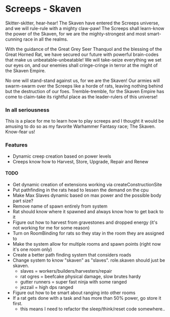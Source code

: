 # Screeps - Skaven

Skitter-skitter, hear-hear! The Skaven have entered the Screeps universe, and we will rule-rule with a mighty claw-paw! The Screeps shall learn-know the power of the Skaven, for we are the mighty-strongest and most smart-cunning race in all the realms.

With the guidance of the Great Grey Seer Thanquol and the blessing of the Great Horned Rat, we have secured our future with powerful brain-codes that make us unbeatable-unbeatable! We will take-seize everything we set our eyes on, and our enemies shall cringe-cringe in terror at the might of the Skaven Empire.

No one will stand-stand against us, for we are the Skaven! Our armies will swarm-swarm over the Screeps like a horde of rats, leaving nothing behind but the destruction of our foes. Tremble-tremble, for the Skaven Empire has come to claim-take its rightful place as the leader-rulers of this universe!

### In all seriousness

This is a place for me to learn how to play screeps and I thought it would be amusing to do so as my favorite Warhammer Fantasy race; The Skaven.  Know-fear us!  

### Features
- Dynamic creep creation based on power levels
- Creeps know how to Harvest, Store, Upgrade, Repair and Renew

#### TODO
- Get dynamic creation of extensions working via createConstructionSite
- Put pathfinding in the rats head to lessen the demand on the cpu
- Make Max Slaves dynamic based on max power and the possible body part size?
- Remove name of spawn entirely from system
- Rat should know where it spawned and always know how to get back to it
- Figure out how to harvest from gravestones and dropped energy (it's not working for me for some reason)
- Turn on RoomBinding for rats so they stay in the room they are assigned to
- Make the system allow for multiple rooms and spawn points (right now it's one room only)
- Create a better path finding system that considers roads
- Change system to know "skaven" as "slaves".  role.skaven should just be skaven. 
  - slaves = workers/builders/harvesters/repair
  - rat ogres = beefcake physical damage, slow brutes hardy
  - gutter runners = super fast ninja with some ranged
  - jezzail = high dps ranged
- Figure out how to be smart about ranging into other rooms
- If a rat gets done with a task and has more than 50% power, go store it first.
  - this means I need to refactor the sleep/think/reset code somewhere..